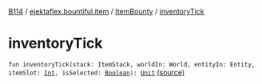 [B114](../../index.md) / [ejektaflex.bountiful.item](../index.md) / [ItemBounty](index.md) / [inventoryTick](./inventory-tick.md)

# inventoryTick

`fun inventoryTick(stack: ItemStack, worldIn: World, entityIn: Entity, itemSlot: `[`Int`](https://kotlinlang.org/api/latest/jvm/stdlib/kotlin/-int/index.html)`, isSelected: `[`Boolean`](https://kotlinlang.org/api/latest/jvm/stdlib/kotlin/-boolean/index.html)`): `[`Unit`](https://kotlinlang.org/api/latest/jvm/stdlib/kotlin/-unit/index.html) [(source)](https://github.com/ejektaflex/Bountiful/tree/develop/src/main/kotlin/ejektaflex/bountiful/item/ItemBounty.kt#L121)